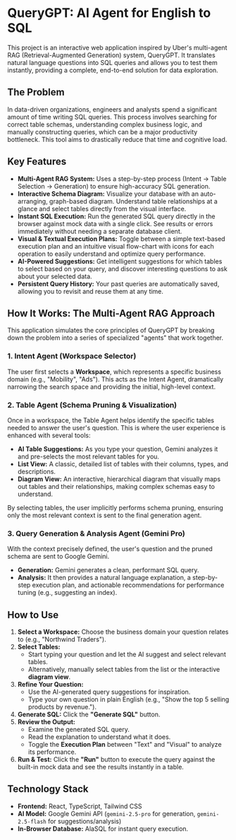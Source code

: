 # QueryGPT: AI Agent for English to SQL

This project is an interactive web application inspired by Uber's multi-agent RAG (Retrieval-Augmented Generation) system, QueryGPT. It translates natural language questions into SQL queries and allows you to test them instantly, providing a complete, end-to-end solution for data exploration.

## The Problem
In data-driven organizations, engineers and analysts spend a significant amount of time writing SQL queries. This process involves searching for correct table schemas, understanding complex business logic, and manually constructing queries, which can be a major productivity bottleneck. This tool aims to drastically reduce that time and cognitive load.

## Key Features

*   **Multi-Agent RAG System:** Uses a step-by-step process (Intent -> Table Selection -> Generation) to ensure high-accuracy SQL generation.
*   **Interactive Schema Diagram:** Visualize your database with an auto-arranging, graph-based diagram. Understand table relationships at a glance and select tables directly from the visual interface.
*   **Instant SQL Execution:** Run the generated SQL query directly in the browser against mock data with a single click. See results or errors immediately without needing a separate database client.
*   **Visual & Textual Execution Plans:** Toggle between a simple text-based execution plan and an intuitive visual flow-chart with icons for each operation to easily understand and optimize query performance.
*   **AI-Powered Suggestions:** Get intelligent suggestions for which tables to select based on your query, and discover interesting questions to ask about your selected data.
*   **Persistent Query History:** Your past queries are automatically saved, allowing you to revisit and reuse them at any time.

## How It Works: The Multi-Agent RAG Approach

This application simulates the core principles of QueryGPT by breaking down the problem into a series of specialized "agents" that work together.

### 1. Intent Agent (Workspace Selector)
The user first selects a **Workspace**, which represents a specific business domain (e.g., "Mobility", "Ads"). This acts as the Intent Agent, dramatically narrowing the search space and providing the initial, high-level context.

### 2. Table Agent (Schema Pruning & Visualization)
Once in a workspace, the Table Agent helps identify the specific tables needed to answer the user's question. This is where the user experience is enhanced with several tools:
- **AI Table Suggestions:** As you type your question, Gemini analyzes it and pre-selects the most relevant tables for you.
- **List View:** A classic, detailed list of tables with their columns, types, and descriptions.
- **Diagram View:** An interactive, hierarchical diagram that visually maps out tables and their relationships, making complex schemas easy to understand.

By selecting tables, the user implicitly performs schema pruning, ensuring only the most relevant context is sent to the final generation agent.

### 3. Query Generation & Analysis Agent (Gemini Pro)
With the context precisely defined, the user's question and the pruned schema are sent to Google Gemini.
- **Generation:** Gemini generates a clean, performant SQL query.
- **Analysis:** It then provides a natural language explanation, a step-by-step execution plan, and actionable recommendations for performance tuning (e.g., suggesting an index).

## How to Use

1.  **Select a Workspace:** Choose the business domain your question relates to (e.g., "Northwind Traders").
2.  **Select Tables:**
    *   Start typing your question and let the AI suggest and select relevant tables.
    *   Alternatively, manually select tables from the list or the interactive **diagram view**.
3.  **Refine Your Question:**
    *   Use the AI-generated query suggestions for inspiration.
    *   Type your own question in plain English (e.g., "Show the top 5 selling products by revenue.").
4.  **Generate SQL:** Click the **"Generate SQL"** button.
5.  **Review the Output:**
    *   Examine the generated SQL query.
    *   Read the explanation to understand what it does.
    *   Toggle the **Execution Plan** between "Text" and "Visual" to analyze its performance.
6.  **Run & Test:** Click the **"Run"** button to execute the query against the built-in mock data and see the results instantly in a table.

## Technology Stack

-   **Frontend:** React, TypeScript, Tailwind CSS
-   **AI Model:** Google Gemini API (`gemini-2.5-pro` for generation, `gemini-2.5-flash` for suggestions/analysis)
-   **In-Browser Database:** AlaSQL for instant query execution.
